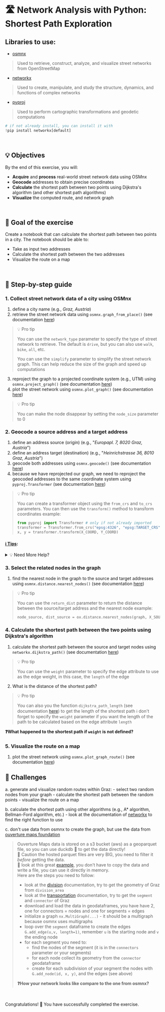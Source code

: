 # 🛣️ Network Analysis with Python: Shortest Path Exploration

## Libraries to use:

- [osmnx](https://osmnx.readthedocs.io/en/stable/user-reference.html#osmnx.geocoder.geocode)
> Used to retrieve, construct, analyze, and visualize street networks from OpenStreetMap

- [networkx](https://networkx.org/documentation/stable/index.html)
> Used to create, manipulate, and study the structure, dynamics, and functions of complex networks

- [pyproj](https://pyproj4.github.io/pyproj/stable/)
> Used to perform cartographic transformations and geodetic computations

```python
# if not already install, you can install it with
!pip install networkx[default]
```

<br>


## 💡 Objectives

By the end of this exercise, you will:

- **Acquire** and **process** real-world street network data using OSMnx
- **Geocode** addresses to obtain precise coordinates
- **Calculate** the shortest path between two points using Dijkstra's algorithm (and other shortest path algorithms)
- **Visualize** the computed route, and network graph

<br>

## 🎯 Goal of the exercise

Create a notebook that can calculate the shortest path between two points in a city. The notebook should be able to:
- Take as input two addresses
- Calculate the shortest path between the two addresses
- Visualize the route on a map

<br>

## 🛝 Step-by-step guide

### 1. **Collect street network data** of a city using OSMnx
1. define a city name (e.g., _Graz, Austria_)
2. retrieve the street network data using `osmnx.graph_from_place()` (see documentation [here](https://osmnx.readthedocs.io/en/stable/osmnx.html#osmnx.graph.graph_from_place))
> 💡 Pro tip 
>
> You can use the `network_type` parameter to specify the type of street network to retrieve. The default is `drive`, but you can also use `walk`, `bike`, `all`, etc.
>
> You can use the `simplify` parameter to simplify the street network graph. This can help reduce the size of the graph and speed up computations

3. reproject the graph to a projected coordinate system (e.g., UTM) using `osmnx.project_graph()` (see documentation [here](https://osmnx.readthedocs.io/en/stable/osmnx.html#osmnx.projection.project_graph))
4. plot the street network using `osmnx.plot_graph()` (see documentation [here](https://osmnx.readthedocs.io/en/stable/osmnx.html#osmnx.plot.plot_graph))
> 💡 Pro tip 
>
> You can make the node disappear by setting the `node_size` parameter to 0

### 2. **Geocode** a source address and a target address

1. define an address source (origin) (e.g., "_Europapl. 7, 8020 Graz, Austria_")
2. define an address target (destination) (e.g., "_Heinrichstrasse 36, 8010 Graz, Austria_")
3. geocode both addresses using `osmnx.geocode()` (see documentation [here](https://osmnx.readthedocs.io/en/stable/osmnx.html#osmnx.geocoder.geocode_to_gdf))
4. because we have reprojected our graph, we need to reproject the geocoded addresses to the same coordinate system using `pyproj.Transformer` (see documentation [here](https://pyproj4.github.io/pyproj/stable/api/transformer.html))
> 💡 Pro tip 
>
> You can create a transformer object using the `from_crs` and `to_crs` parameters. You can then use the `transform()` method to transform coordinates
> example:
> ```python
> from pyproj import Transformer # only if not already imported
> transformer = Transformer.from_crs("epsg:4326", "epsg:TARGET_CRS")
> x, y = transformer.transform(X_COORD, Y_COORD)
> ```
#### <u>ℹ️ Tips</u>:
<details>
    <summary>💡 Need More Help?</summary>
    <br>

Below is a helper function to transform coordinates from one CRS to another.
```python
from pyproj import Transformer # only if not already imported
def to_crs(x, y, target_crs, source_crs):
    transformer = Transformer.from_crs(source_crs, target_crs)
    return transformer.transform(x, y)
```

</details>

### 3. **Select** the related nodes in the graph

1. find the nearest node in the graph to the source and target addresses using `osmnx.distance.nearest_nodes()` (see documentation [here](https://osmnx.readthedocs.io/en/stable/osmnx.html#osmnx.distance.nearest_nodes))
> 💡 Pro tip 
>
> You can use the `return_dist` parameter to return the distance between the source/target address and the nearest node
> example:
> ```python
> node_source, dist_source = ox.distance.nearest_nodes(graph, X_SOURCE, Y_SOURCE, return_dist=True)
> ```

### 4. **Calculate** the shortest path between the two points using Dijkstra's algorithm

1. calculate the shortest path between the source and target nodes using `networkx.dijkstra_path()` (see documentation [here](https://networkx.org/documentation/stable/reference/algorithms/generated/networkx.algorithms.shortest_paths.weighted.dijkstra_path.html))
> 💡 Pro tip 
>
> You can use the `weight` parameter to specify the edge attribute to use as the edge weight, in this case, the `length` of the edge
2. What is the distance of the shortest path?
> 💡 Pro tip
>
> You can also you the function `dijkstra_path_length` (see documentation [here](https://networkx.org/documentation/stable/reference/algorithms/generated/networkx.algorithms.shortest_paths.weighted.dijkstra_path_length.html)) to get the length of the shortest path
> ℹ️ don't forget to specify the `weight` parameter if you want the length of the path to be calculated based on the edge attribute `length`

**❓What happened to the shortest path if `weight` is not defined?**


### 5. **Visualize** the route on a map

1. plot the street network using `osmnx.plot_graph_route()` (see documentation [here](https://osmnx.readthedocs.io/en/stable/osmnx.html#osmnx.plot.plot_graph_route))


## 🥊 Challenges
a. generate and visualize random routes within Graz: 
    - select two random nodes from your graph
    - calculate the shortest path between the random points
    - visualize the route on a map

b. calculate the shortest path using other algorithms (e.g., A* algorithm, Bellman-Ford algorithm, etc.)
    - look at the documentation of [networkx](https://networkx.org/documentation/stable/reference/algorithms/shortest_paths.html#) to find the right function to use

c. don't use data from osmnx to create the graph, but use the data from [ouverture maps foundation](https://docs.overturemaps.org/) <br>
> Ouverture Maps data is stored on a s3 bucket (aws) as a geoparquet file, so you can use duckdb 🦆 to get the data directly! <br>
> 🚧 Caution the hosted parquet files are very BIG, you need to filter it _before_ getting the data. <br>
> 👀 look at this great [example](https://docs.overturemaps.org/getting-data/duckdb/), you don't have to copy the data and write a file, you can use it directly in memory. <br>
> Here are the steps you need to follow:
> - look at the [division](https://docs.overturemaps.org/guides/divisions/) documentation, try to get the geometry of Graz from `division_area`
> - look at the [transportation](https://docs.overturemaps.org/guides/transportation/) documentation, try to get the `segment` and `connector` of Graz
> - download and load the data in geodataframes, you have have 2, one for connectors = nodes and one for segments = edges
> - initialize a graph `nx.MultiGraph(...)` - it should be a multigraph because osmnx uses multigraphs
> - loop over the `segment` dataframe to create the edges `G.add_edge(u,v, length=1)`, remember `u` is the starting node and `v` the ending node 
> - for each segment you need to: 
>     - find the nodes of the segment (it is in the `connectors` parameter or your segments)
>     - for each node collect its geometry from the `connector` geodataframe
>     - create for each subdivision of your segment the nodes with `G.add_node(id, x, y)`, and the edges (see above)
> 
> **❓How your network looks like compare to the one from osmnx?**

<br>

Congratulations! 🎉 You have successfully completed the exercise. 
